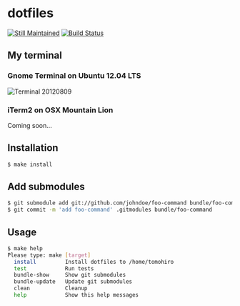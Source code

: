 dotfiles
================================================================================

[![Still Maintained](https://dl.dropbox.com/u/173097/github/stillmaintained.png)](http://stillmaintained.com/Tomohiro/dotfiles)
[![Build Status](https://secure.travis-ci.org/Tomohiro/dotfiles.png)](https://secure.travis-ci.org/Tomohiro/dotfiles)


My terminal
--------------------------------------------------------------------------------

### Gnome Terminal on Ubuntu 12.04 LTS

![Terminal 20120809](http://dl.dropbox.com/u/173097/junk/terminal-ss-20120809.png)


### iTerm2 on OSX Mountain Lion

Coming soon...



Installation
--------------------------------------------------------------------------------

```sh
$ make install
```


Add submodules
--------------------------------------------------------------------------------

```sh
$ git submodule add git://github.com/johndoe/foo-command bundle/foo-command
$ git commit -m 'add foo-command' .gitmodules bundle/foo-command
```


Usage
--------------------------------------------------------------------------------

```sh
$ make help
Please type: make [target]
  install         Install dotfiles to /home/tomohiro
  test            Run tests
  bundle-show     Show git submodules
  bundle-update   Update git submodules
  clean           Cleanup
  help            Show this help messages
```
